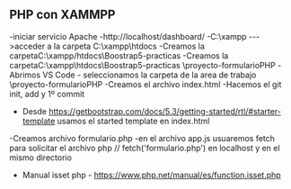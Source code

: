 ## PHP con XAMMPP

-iniciar servicio Apache
-http://localhost/dashboard/
-C:\xampp --->acceder a la carpeta C:\xampp\htdocs
-Creamos la carpetaC:\xampp/htdocs\Boostrap5-practicas
-Creamos la carpetaC:\xampp\htdocs\Boostrap5-practicas \proyecto-formularioPHP
-Abrimos VS Code - seleccionamos la carpeta de la area de trabajo \proyecto-formularioPHP
-Creamos el archivo index.html
-Hacemos el git init, add y 1º commit

- Desde https://getbootstrap.com/docs/5.3/getting-started/rtl/#starter-template usamos el started template en index.html

-Creamos archivo formulario.php
-en el archivo app.js usuaremos fetch para solicitar el archivo php // fetch('formulario.php') en localhost y en el mismo directorio

- Manual isset php - https://www.php.net/manual/es/function.isset.php
